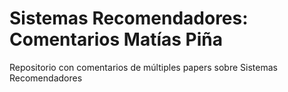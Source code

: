 # Sistemas Recomendadores: Comentarios Matías Piña
Repositorio con comentarios de múltiples papers sobre Sistemas Recomendadores
